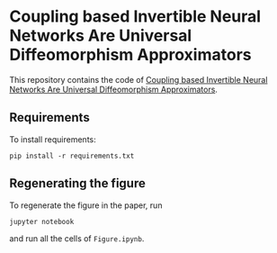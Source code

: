 # Coupling based Invertible Neural Networks Are Universal Diffeomorphism Approximators

This repository contains the code of [Coupling based Invertible Neural Networks Are Universal Diffeomorphism Approximators](https://arxiv.org/abs/2006.11469). 

## Requirements

To install requirements:

```setup
pip install -r requirements.txt
```

## Regenerating the figure

To regenerate the figure in the paper, run

```bash
jupyter notebook
```

and run all the cells of `Figure.ipynb`.
